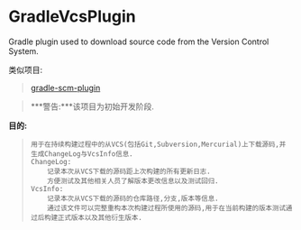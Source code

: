 
# GradleVcsPlugin
Gradle plugin used to download source code from the Version Control System.

类似项目:
>  [gradle-scm-plugin](https://github.com/nebula-plugins/gradle-scm-plugin)


>***警告:***该项目为初始开发阶段.



**目的:**

>     用于在持续构建过程中的从VCS(包括Git,Subversion,Mercurial)上下载源码,并生成ChangeLog与VcsInfo信息.
>     ChangeLog:
>         记录本次从VCS下载的源码距上次构建的所有更新日志.
>         方便测试及其他相关人员了解版本更改信息以及测试回归.
>     VcsInfo:
>         记录本次从VCS下载的源码的仓库路径,分支,版本等信息.
>         通过该文件可以完整重构本次构建过程所使用的源码,用于在当前构建的版本测试通过后构建正式版本以及其他衍生版本.
